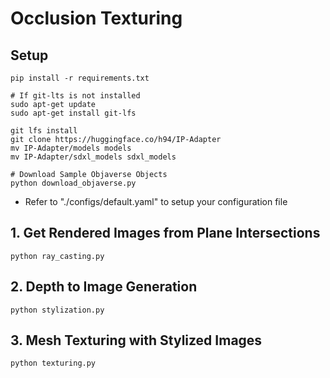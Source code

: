 # Occlusion Texturing

## Setup
```
pip install -r requirements.txt

# If git-lts is not installed
sudo apt-get update
sudo apt-get install git-lfs

git lfs install
git clone https://huggingface.co/h94/IP-Adapter
mv IP-Adapter/models models
mv IP-Adapter/sdxl_models sdxl_models

# Download Sample Objaverse Objects
python download_objaverse.py
```
- Refer to "./configs/default.yaml" to setup your configuration file

## 1. Get Rendered Images from Plane Intersections
```
python ray_casting.py
```

## 2. Depth to Image Generation 
```
python stylization.py
```

## 3. Mesh Texturing with Stylized Images
```
python texturing.py
```